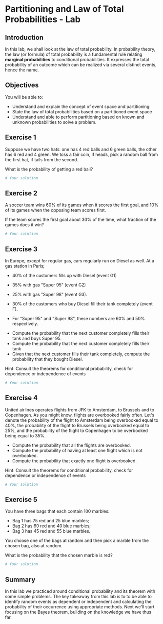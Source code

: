 
# Partitioning and Law of Total Probabilities - Lab

## Introduction 
In this lab, we shall look at the law of total probability. In probability theory, the law (or formula) of total probability is a fundamental rule relating **marginal probabilities** to conditional probabilities. It expresses the total probability of an outcome which can be realized via several distinct events, hence the name.

## Objectives

You will be able to:
* Understand and explain the concept of event space and partitioning 
* State the law of total probabilities based on a partitioned event space
* Understand and able to perform partitioning based on known and unknown probabilities to solve a problem.  

## Exercise 1
Suppose we have two hats: one has 4 red balls and 6 green balls, the other has 6 red and 4 green. We toss a fair coin, if heads, pick a random ball from the first hat, if tails from the second. 

What is the probability of getting a red ball?


```python
# Your solution
```

## Exercise 2
A soccer team wins 60% of its games when it scores the first goal, and 10% of its games when the opposing team 
scores first. 

If the team scores the first goal about 30% of the time, what fraction of the games does it win?


```python
# Your solution
```

## Exercise 3

In Europe, except for regular gas, cars regularly run on Diesel as well. At a gas station in Paris; 


* 40% of the customers fills up with Diesel (event G1) 
* 35% with gas "Super 95" (event G2)
* 25% with gas "Super 98" (event G3). 


* 30% of the customers who buy Diesel fill their tank completely (event F). 
* For "Super 95" and "Super 98", these numbers are  60% and 50% respectively.


- Compute the probability that the next customer completely fills their tank and buys Super 95. 
- Compute the probability that the next customer completely fills their tank
- Given that the next customer fills their tank completely, compute the probability that they bought Diesel. 

Hint: Consult the theorems for conditional probability, check for dependence or independence of events


```python
# Your solution
```

## Exercise 4

United airlines operates flights from JFK to Amsterdam, to Brussels and to Copenhagen. As you might know, flights are overbooked fairly often. Let's denote the probability of the flight to Amsterdam being overbooked equal to 40%, the probability of the flight to Brussels being overbooked equal to 25%, and the probability of the flight to Copenhagen to be overbooked being equal to 35%. 

- Compute the probability that all the flights are overbooked.
- Compute the probability of having at least one flight which is not overbooked.
- Compute the probability that exactly one flight is overbooked.

Hint: Consult the theorems for conditional probability, check for dependence or independence of events


```python
# Your solution
```

## Exercise 5
You have three bags that each contain 100 marbles:

- Bag 1 has 75 red and 25 blue marbles;
- Bag 2 has 60 red and 40 blue marbles;
- Bag 3 has 45 red and 55 blue marbles.

You choose one of the bags at random and then pick a marble from the chosen bag, also at random. 

What is the probability that the chosen marble is red?



```python
# Your solution
```

## Summary 

In this lab we practiced around conditional probability and its theorem with some simple problems. The key takeaway from this lab is to to be able to identify random events as dependent or independent and calculating the probability of their occurrence using appropriate methods. Next we'll start focusing on the Bayes theorem, building on the knowledge we have thus far. 
